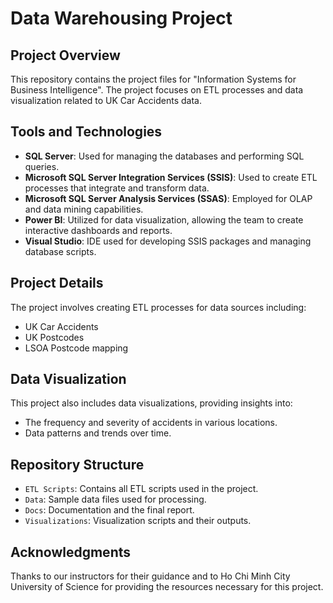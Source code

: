 # Data Warehousing Project

## Project Overview
This repository contains the project files for  "Information Systems for Business Intelligence". The project focuses on ETL processes and data visualization related to UK Car Accidents data.

## Tools and Technologies
- **SQL Server**: Used for managing the databases and performing SQL queries.
- **Microsoft SQL Server Integration Services (SSIS)**: Used to create ETL processes that integrate and transform data.
- **Microsoft SQL Server Analysis Services (SSAS)**: Employed for OLAP and data mining capabilities.
- **Power BI**: Utilized for data visualization, allowing the team to create interactive dashboards and reports.
- **Visual Studio**: IDE used for developing SSIS packages and managing database scripts.

## Project Details
The project involves creating ETL processes for data sources including:
- UK Car Accidents
- UK Postcodes
- LSOA Postcode mapping

## Data Visualization
This project also includes data visualizations, providing insights into:
- The frequency and severity of accidents in various locations.
- Data patterns and trends over time.

## Repository Structure
- `ETL Scripts`: Contains all ETL scripts used in the project.
- `Data`: Sample data files used for processing.
- `Docs`: Documentation and the final report.
- `Visualizations`: Visualization scripts and their outputs.

## Acknowledgments
Thanks to our instructors for their guidance and to Ho Chi Minh City University of Science for providing the resources necessary for this project.

